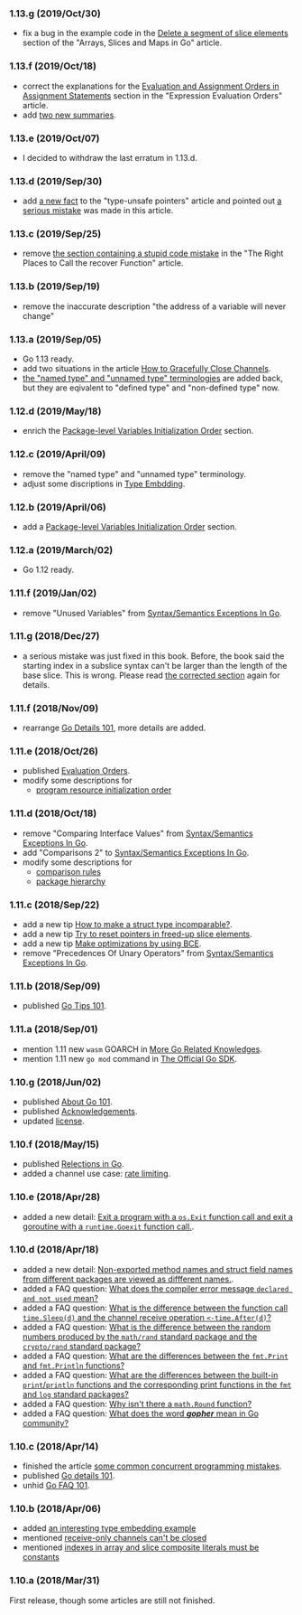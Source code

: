### 1.13.g (2019/Oct/30)

* fix a bug in the example code in the [Delete a segment of slice elements](https://gfw.go101.org/article/container.html#delete-slice-elements) section
  of the "Arrays, Slices and Maps in Go" article.

### 1.13.f (2019/Oct/18)

* correct the explanations for the [Evaluation and Assignment Orders in Assignment Statements](https://go101.org/article/evaluation-orders.html#value-assignment) section
  in the "Expression Evaluation Orders" article.
* add [two new summaries](https://go101.org/article/101.html#compiler-optimizations).

### 1.13.e (2019/Oct/07)

* I decided to withdraw the last erratum in 1.13.d.

### 1.13.d (2019/Sep/30)

* add <a href="https://go101.org/article/unsafe.html#fact-value-address-might-change">a new fact</a> to the "type-unsafe pointers" article
  and pointed out <a href="https://go101.org/article/unsafe.html#pattern-convert-to-uintptr-and-back">a serious mistake</a> was made in this article.

### 1.13.c (2019/Sep/25)

* remove <a href="https://go101.org/article/panic-and-recover-more.html#recover-order">the section containing a stupid code mistake</a> in the "The Right Places to Call the recover Function" article.

### 1.13.b (2019/Sep/19)

* remove the inaccurate description "the address of a variable will never change"

### 1.13.a (2019/Sep/05)

* Go 1.13 ready.
* add two situations in the article [How to Gracefully Close Channels](https://go101.org/article/channel-closing.html).
* [the "named type" and "unnamed type" terminologies](https://go101.org/article/type-system-overview.html#unnamed-type) are added back,
  but they are eqivalent to "defined type" and "non-defined type" now.

### 1.12.d (2019/May/18)

* enrich the [Package-level Variables Initialization Order](https://go101.org/article/evaluation-orders.html#package-level-variables) section.

### 1.12.c (2019/April/09)

* remove the "named type" and "unnamed type" terminology.
* adjust some discriptions in [Type Embdding](https://go101.org/article/type-embedding.html).

### 1.12.b (2019/April/06)

* add a [Package-level Variables Initialization Order](https://go101.org/article/evaluation-orders.html#package-level-variables) section.

### 1.12.a (2019/March/02)

* Go 1.12 ready.

### 1.11.f (2019/Jan/02)

* remove "Unused Variables" from [Syntax/Semantics Exceptions In Go](https://go101.org/article/exceptions.html).

### 1.11.g (2018/Dec/27)

* a serious mistake was just fixed in this book.
  Before, the book said the starting index in a subslice syntax
  can't be larger than the length of the base slice. This is wrong.
  Please read <a href="container.html#subslice">the corrected section</a> again for details.

### 1.11.f (2018/Nov/09)

* rearrange [Go Details 101](https://go101.org/article/details.html), more details are added.

### 1.11.e (2018/Oct/26)

* published [Evaluation Orders](https://go101.org/article/evaluation-orders.html).
* modify some descriptions for
  * [program resource initialization order](https://go101.org/article/packages-and-imports.html#initialization-order)

### 1.11.d (2018/Oct/18)

* remove "Comparing Interface Values" from [Syntax/Semantics Exceptions In Go](https://go101.org/article/exceptions.html).
* add "Comparisons 2" to [Syntax/Semantics Exceptions In Go](https://go101.org/article/exceptions.html).
* modify some descriptions for
  * [comparison rules](https://go101.org/article/value-conversions-assignments-and-comparisons.html#comparison-rules)
  * [package hierarchy](https://go101.org/article/packages-and-imports.html#package)

### 1.11.c (2018/Sep/22)

* add a new tip [How to make a struct type incomparable?](https://go101.org/article/tips.html#make-struct-type-uncomparable).
* add a new tip [Try to reset pointers in freed-up slice elements](https://go101.org/article/tips.html#reset-pointers-for-dead-elements).
* add a new tip [Make optimizations by using BCE](https://go101.org/article/tips.html#make-using-of-bce).
* remove "Precedences Of Unary Operators" from [Syntax/Semantics Exceptions In Go](https://go101.org/article/exceptions.html).

### 1.11.b (2018/Sep/09)

* published [Go Tips 101](https://go101.org/article/tips.html).

### 1.11.a (2018/Sep/01)

* mention 1.11 new `wasm` GOARCH in [More Go Related Knowledges](https://go101.org/article/more.html#cross-platform-compiling).
* mention 1.11 new `go mod` command in [The Official Go SDK](https://go101.org/article/go-sdk.html).

### 1.10.g (2018/Jun/02)

* published [About Go 101](https://go101.org/article/101-about.html).
* published [Acknowledgements](https://go101.org/article/acknowledgements.html).
* updated [license](LICENSE).

### 1.10.f (2018/May/15)

* published [Relections in Go](https://go101.org/article/reflection.html).
* added a channel use case: [rate limiting](https://go101.org/article/channel-use-cases.html#rate-limiting).


### 1.10.e (2018/Apr/28)

* added a new detail: [Exit a program with a <code>os.Exit</code> function call and exit a goroutine with a <code>runtime.Goexit</code> function call.](https://go101.org/article/details.html#os-exit-runtime-goexit).

### 1.10.d (2018/Apr/18)

* added a new detail: [Non-exported method names and struct field names from different packages are viewed as diffferent names.](https://go101.org/article/details.html#non-exported-names-from-different-packages).
* added a FAQ question: [What does the compiler error message <code>declared and not used</code> mean?](https://go101.org/article/unofficial-faq.html#error-declared-not-used")
* added a FAQ question: [What is the difference between the function call <code>time.Sleep(d)</code> and the channel receive operation <code>&lt;-time.After(d)</code>?](https://go101.org/article/unofficial-faq.html#time-sleep-after)
* added a FAQ question: [What is the difference between the random numbers produced by the <code>math/rand</code> standard package and the <code>crypto/rand</code> standard package?](https://go101.org/article/unofficial-faq.html#math-crypto-rand)
* added a FAQ question: [What are the differences between the <code>fmt.Print</code> and <code>fmt.Println</code> functions?](https://go101.org/article/unofficial-faq.html#fmt-print-println)
* added a FAQ question: [What are the differences between the built-in <code>print</code>/<code>println</code> functions and the corresponding print functions in the <code>fmt</code> and <code>log</code> standard packages?](https://go101.org/article/unofficial-faq.html#print-builtin-fmt-log)
* added a FAQ question: [Why isn't there a <code>math.Round</code> function?](https://go101.org/article/unofficial-faq.html#math-round)
* added a FAQ question: [What does the word <b><i>gopher</i></b> mean in Go community?](https://go101.org/article/unofficial-faq.html#gopher)

### 1.10.c (2018/Apr/14)

* finished the article [some common concurrent programming mistakes](https://go101.org/article/concurrent-common-mistakes.html).
* published [Go details 101](https://go101.org/article/details.html).
* unhid [Go FAQ 101](https://go101.org/article/unofficial-faq.html).

### 1.10.b (2018/Apr/06)

* added [an interesting type embedding example](https://go101.org/article/type-embedding.html#dead-loop-example)
* mentioned [receive-only channels can't be closed](https://go101.org/article/channel.html#assign-and-compare)
* mentioned [indexes in array and slice composite literals must be constants](https://go101.org/article/container.html#value-literals)

### 1.10.a (2018/Mar/31)

First release, though some articles are still not finished.

